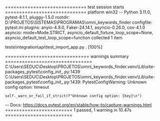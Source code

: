 ============================= test session starts =============================
platform win32 -- Python 3.11.0, pytest-8.1.1, pluggy-1.5.0
rootdir: D:\PROJETOS\SISTEMAS\PROGRAMAS\omni_keywords_finder
configfile: pytest.ini
plugins: anyio-4.9.0, Faker-24.14.1, asyncio-0.26.0, cov-4.1.0
asyncio: mode=Mode.STRICT, asyncio_default_fixture_loop_scope=None, asyncio_default_test_loop_scope=function
collected 1 item

tests\integration\api\test_import_app.py .                               [100%]

============================== warnings summary ===============================
C:\Users\SEDUC\Desktop\PROJETOS\omni_keywords_finder\.venv\Lib\site-packages\_pytest\config\__init__.py:1439
  C:\Users\SEDUC\Desktop\PROJETOS\omni_keywords_finder\.venv\Lib\site-packages\_pytest\config\__init__.py:1439: PytestConfigWarning: Unknown config option: timeout
  
    self._warn_or_fail_if_strict(f"Unknown config option: {key}\n")

-- Docs: https://docs.pytest.org/en/stable/how-to/capture-warnings.html
======================== 1 passed, 1 warning in 10.47s ========================
